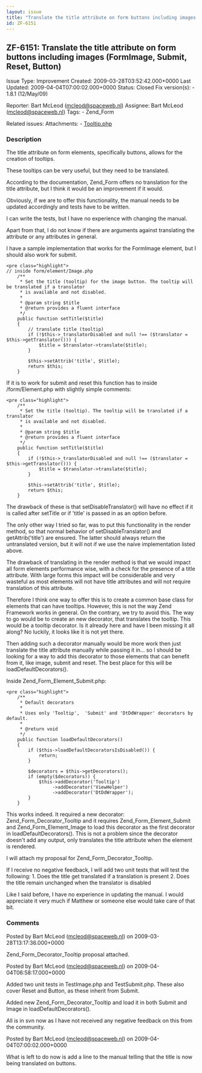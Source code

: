 ```yaml
---
layout: issue
title: "Translate the title attribute on form buttons including images (FormImage, Submit, Reset, Button)"
id: ZF-6151
---
```


ZF-6151: Translate the title attribute on form buttons including images (FormImage, Submit, Reset, Button)
----------------------------------------------------------------------------------------------------------

 Issue Type: Improvement Created: 2009-03-28T03:52:42.000+0000 Last Updated: 2009-04-04T07:00:02.000+0000 Status: Closed Fix version(s): - 1.8.1 (12/May/09)
 
 Reporter:  Bart McLeod (mcleod@spaceweb.nl)  Assignee:  Bart McLeod (mcleod@spaceweb.nl)  Tags: - Zend\_Form
 
 Related issues: 
 Attachments: - [Tooltip.php](/issues/secure/attachment/11844/Tooltip.php)
 
### Description

The title attribute on form elements, specifically buttons, allows for the creation of tooltips.

These tooltips can be very useful, but they need to be translated.

According to the documentation, Zend\_Form offers no translation for the title attribute, but I think it would be an improvement if it would.

Obviously, if we are to offer this functionality, the manual needs to be updated accordingly and tests have to be written.

I can write the tests, but I have no experience with changing the manual.

Apart from that, I do not know if there are arguments against translating the attribute or any attributes in general.

I have a sample implementation that works for the FormImage element, but I should also work for submit.

 
    <pre class="highlight">
    // inside form/element/Image.php
        /**
         * Set the title (tooltip) for the image button. The tooltip will be translated if a translator
         * is available and not disabled.
         *
         * @param string $title
         * @return provides a fluent interface
         */
        public function setTitle($title)
        {
            // translate title (tooltip)
            if (!$this->_translatorDisabled and null !== ($translator = $this->getTranslator())) {
                $title = $translator->translate($title);
            }
            
            $this->setAttrib('title', $title);
            return $this;
        }


If it is to work for submit and reset this function has to inside /form/Element.php with slightly simple comments:

 
    <pre class="highlight">
        /**
         * Set the title (tooltip). The tooltip will be translated if a translator
         * is available and not disabled.
         *
         * @param string $title
         * @return provides a fluent interface
         */
        public function setTitle($title)
        {
            if (!$this->_translatorDisabled and null !== ($translator = $this->getTranslator())) {
                $title = $translator->translate($title);
            }
            
            $this->setAttrib('title', $title);
            return $this;
        }


The drawback of these is that setDisableTranslator() will have no effect if it is called after setTitle or if 'title' is passed in as an option before.

The only other way I tried so far, was to put this functionality in the render method, so that normal behavior of setDisableTranslator() and getAttrib('title') are ensured. The latter should always return the untranslated version, but it will not if we use the naive implementation listed above.

The drawback of translating in the render method is that we would impact all form elements performance wise, with a check for the presence of a title attribute. With large forms this impact will be considerable and very wasteful as most elements will not have title attributes and will not require translation of this attribute.

Therefore I think one way to offer this is to create a common base class for elements that can have tooltips. However, this is not the way Zend Framework works in general. On the contrary, we try to avoid this. The way to go would be to create an new decorator, that translates the tooltip. This would be a tooltip decorator. Is it already here and have I been missing it all along? No luckily, it looks like it is not yet there.

Then adding such a decorator manually would be more work then just translate the title attribute manually while passing it in... so I should be looking for a way to add this decorator to those elements that can benefit from it, like image, submit and reset. The best place for this will be loadDefaultDecorators().

Inside Zend\_Form\_Element\_Submit.php:

 
    <pre class="highlight">
        /**
         * Default decorators
         *
         * Uses only 'Tooltip',  'Submit' and 'DtDdWrapper' decorators by default.
         * 
         * @return void
         */
        public function loadDefaultDecorators()
        {
            if ($this->loadDefaultDecoratorsIsDisabled()) {
                return;
            }
    
            $decorators = $this->getDecorators();
            if (empty($decorators)) {
                $this->addDecorator('Tooltip')
                     ->addDecorator('ViewHelper')
                     ->addDecorator('DtDdWrapper');
            }
        }


This works indeed. It required a new decorator: Zend\_Form\_Decorator\_Tooltip and it requires Zend\_Form\_Element\_Submit and Zend\_Form\_Element\_Image to load this decorator as the first decorator in loadDefaultDecorators(). This is not a problem since the decorator doesn't add any output, only translates the title attribute when the element is rendered.

I will attach my proposal for Zend\_Form\_Decorator\_Tooltip.

If I receive no negative feedback, I will add two unit tests that will test the following: 1. Does the title get translated if a translation is present 2. Does the title remain unchanged when the translator is disabled

Like I said before, I have no experience in updating the manual. I would appreciate it very much if Matthew or someone else would take care of that bit.

 

 

### Comments

Posted by Bart McLeod (mcleod@spaceweb.nl) on 2009-03-28T13:17:36.000+0000

Zend\_Form\_Decorator\_Tooltip proposal attached.

 

 

Posted by Bart McLeod (mcleod@spaceweb.nl) on 2009-04-04T06:58:17.000+0000

Added two unit tests in TestImage.php and TestSubmit.php. These also cover Reset and Button, as these inherit from Submit.

Added new Zend\_Form\_Decorator\_Tooltip and load it in both Submit and Image in loadDefaultDecorators().

All is in svn now as I have not received any negative feedback on this from the community.

 

 

Posted by Bart McLeod (mcleod@spaceweb.nl) on 2009-04-04T07:00:02.000+0000

What is left to do now is add a line to the manual telling that the title is now being translated on buttons.

 

 